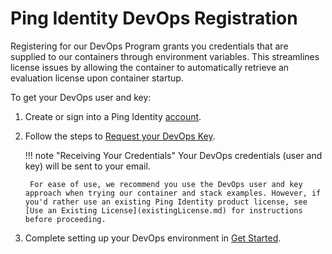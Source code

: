 # Ping Identity DevOps Registration

Registering for our DevOps Program grants you credentials that are supplied to our containers through environment variables. This streamlines license issues by allowing the container to automatically retrieve an evaluation license upon container startup.

To get your DevOps user and key:

1. Create or sign into a Ping Identity [account](https://www.pingidentity.com/en/account/sign-on.html).
1. Follow the steps to [Request your DevOps Key](prodLicense.md#obtaining-a-ping-identity-devops-user-and-key).

    !!! note "Receiving Your Credentials"
        Your DevOps credentials (user and key) will be sent to your email.

        For ease of use, we recommend you use the DevOps user and key approach when trying our container and stack examples. However, if you'd rather use an existing Ping Identity product license, see [Use an Existing License](existingLicense.md) for instructions before proceeding.

1. Complete setting up your DevOps environment in [Get Started](getStarted.md).
